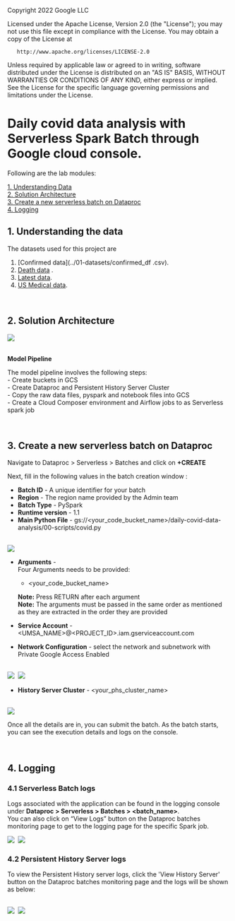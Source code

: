 <!---->
  Copyright 2022 Google LLC
 
  Licensed under the Apache License, Version 2.0 (the "License");
  you may not use this file except in compliance with the License.
  You may obtain a copy of the License at
 
       http://www.apache.org/licenses/LICENSE-2.0
 
  Unless required by applicable law or agreed to in writing, software
  distributed under the License is distributed on an "AS IS" BASIS,
  WITHOUT WARRANTIES OR CONDITIONS OF ANY KIND, either express or implied.
  See the License for the specific language governing permissions and
  limitations under the License.
 <!---->

# Daily covid data analysis with Serverless Spark Batch through Google cloud console.

Following are the lab modules:

[1. Understanding Data](05b-daily-covid-data-analysis-console-execution.md#1-understanding-the-data)<br>
[2. Solution Architecture](05b-daily-covid-data-analysis-console-execution.md#2-solution-architecture)<br>
[3. Create a new serverless batch on Dataproc](05b-daily-covid-data-analysis-console-execution.md#3-create-a-new-serverless-batch-on-dataproc)<br>
[4. Logging](05b-daily-covid-data-analysis-console-execution.md#4-logging)<br>

## 1. Understanding the data 

The datasets used for this project are 


1. [Confirmed data](../01-datasets/confirmed_df .csv). <br>
2. [Death data](../01-datasets/death_df.csv) . <br>
3. [Latest data](../01-datasets/latest_data.csv). <br>
4. [US Medical data](../01-datasets/us_medical_data.csv). <br>


<br>

## 2. Solution Architecture

<kbd>
<img src=../images/Flow_of_Resources.jpeg />
</kbd>

<br>
<br>

**Model Pipeline**

The model pipeline involves the following steps: <br>
	- Create buckets in GCS <br>
	- Create Dataproc and Persistent History Server Cluster <br>
	- Copy the raw data files, pyspark and notebook files into GCS <br>
	- Create a Cloud Composer environment and Airflow jobs to as Serverless spark job <br>

<br>

## 3. Create a new serverless batch on Dataproc


Navigate to Dataproc > Serverless > Batches and click on **+CREATE**

Next, fill in the following values in the batch creation window :

- **Batch ID**   - A unique identifier for your batch
- **Region**     - The region name provided by the Admin team
- **Batch Type**    - PySpark
- **Runtime version** - 1.1
- **Main Python File** - gs://<your_code_bucket_name>/daily-covid-data-analysis/00-scripts/covid.py

<br>

<kbd>
<img src=../images/batches_4.JPG />
</kbd>

<br>

- **Arguments** - <br>
  Four Arguments needs to be provided: <br>
  
    * <your_code_bucket_name>

  **Note:** Press RETURN after each argument <br>
  **Note:** The arguments must be passed in the same order as mentioned as they are extracted in the order they are provided

- **Service Account** - <UMSA_NAME>@<PROJECT_ID>.iam.gserviceaccount.com
- **Network Configuration** - select the network and subnetwork with Private Google Access Enabled

<br>

<kbd>
<img src=../images/batches_4_2_1.JPG />
<img src=../images/batch_4_2.png />
</kbd>

<br>

- **History Server Cluster** - <your_phs_cluster_name>

<br>

<kbd>
<img src=../images/batch_4_3.png />
</kbd>

<br>

Once all the details are in, you can submit the batch. As the batch starts, you can see the execution details and logs on the console.

<br>

## 4. Logging

### 4.1 Serverless Batch logs

Logs associated with the application can be found in the logging console under
**Dataproc > Serverless > Batches > <batch_name>**.
<br> You can also click on “View Logs” button on the Dataproc batches monitoring page to get to the logging page for the specific Spark job.

<kbd>
<img src=../images/image10.png />
</kbd>

<kbd>
<img src=../images/image11.png />
</kbd>

<br>

### 4.2 Persistent History Server logs

To view the Persistent History server logs, click the 'View History Server' button on the Dataproc batches monitoring page and the logs will be shown as below:

<br>

<kbd>
<img src=../images/image12.png />
</kbd>

<kbd>
<img src=../images/image13.png />
</kbd>

<br>
